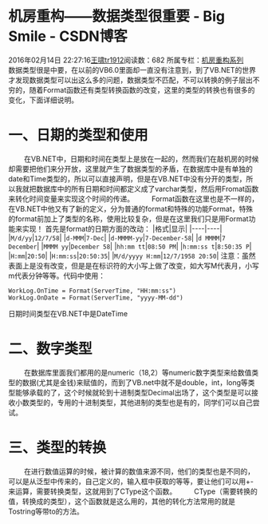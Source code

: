 # 机房重构——数据类型很重要 - Big Smile - CSDN博客
2016年02月14日 22:27:16[王啸tr1912](https://me.csdn.net/tr1912)阅读数：682
所属专栏：[机房重构系列](https://blog.csdn.net/column/details/14105.html)
        数据类型很是中要，在以前的VB6.0里面却一直没有注意到，到了VB.NET的世界才发现数据类型可以出这么多的问题，数据类型不匹配，不可以转换的例子层出不穷的，随着Format函数还有类型转换函数的改变，这里的类型的转换也有很多的变化，下面详细说明。
# 一、日期的类型和使用
        在VB.NET中，日期和时间在类型上是放在一起的，然而我们在敲机房的时候却需要把他们来分开放，这里就产生了数据类型的矛盾，在数据库中是有单独的date和Time类型的，所以可以直接声明，但是在VB.NET中没有分开的类型，所以我就把数据库中的所有日期和时间都定义成了varchar类型，然后用Fromat函数来转化时间变量来实现这个时间的传递。
        Format函数在这里也是不一样的，在VB.NET中他又有了新的定义，分为普通的format和特殊的功能Format，特殊的format前加上了类型的名称，使用比较复杂，但是在这里我们只是用Format功能来实现！
首先是format的日期方面的改动：
|格式|显示|
|----|----|
|`M/d/yy`|`12/7/58`|
|`d-MMM`|`7-Dec`|
|`d-MMMM-yy`|`7-December-58`|
|`d MMMM`|`7 December`|
|`MMMM yy`|`December 58`|
|`hh:mm tt`|`08:50 PM`|
|`h:mm:ss t`|`8:50:35 P`|
|`H:mm`|`20:50`|
|`H:mm:ss`|`20:50:35`|
|`M/d/yyyy H:mm`|`12/7/1958 20:50`|
注意：虽然表面上是没有改变，但是是在标识符的大小写上做了改变，如大写M代表月，小写m代表分钟等等。代码中使用：
```
WorkLog.OnTime = Format(ServerTime, "HH:mm:ss")
WorkLog.OnDate = Format(ServerTime, "yyyy-MM-dd")
```
日期时间类型在VB.NET中是DateTime
# 二、数字类型
        在数据库里面我们都用的是numeric（18,2）等numeric数字类型来给数值类型的数据(尤其是金钱)来赋值的，而到了VB.net中就不是double，int，long等类型能够承载的了，这个时候就轮到十进制类型Decimal出场了，这个类型是可以接收小数类型的，专用的十进制类型，其他进制的类型也是有的，同学们可以自己尝试。
# 三、类型的转换
        在进行数值运算的时候，被计算的数值来源不同，他们的类型也是不同的，可以是从泛型中传来的，自己定义的，输入框中获取的等等，要让他们可以用+-来运算，需要转换类型，这就用到了CType这个函数。
        CType（需要转换的值，转换成的类型），这个函数就是这么用的，其他的转化方法常用的就是Tostring等带to的方法。
